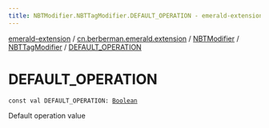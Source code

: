 ```yaml
---
title: NBTModifier.NBTTagModifier.DEFAULT_OPERATION - emerald-extension
---
```


[emerald-extension](../../../index.html) / [cn.berberman.emerald.extension](../../index.html) / [NBTModifier](../index.html) / [NBTTagModifier](index.html) / [DEFAULT_OPERATION](.)

# DEFAULT_OPERATION

`const val DEFAULT_OPERATION: `[`Boolean`](https://kotlinlang.org/api/latest/jvm/stdlib/kotlin/-boolean/index.html)

Default operation value


